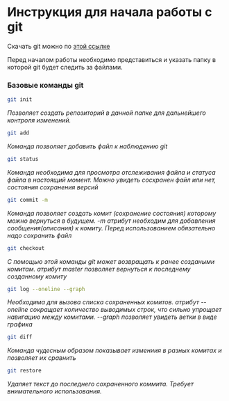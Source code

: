# Инструкция для начала работы с git

Скачать git можно по [этой ссылке](https://git-scm.com  "Нажми, чтобы скачать git")

Перед началом работы необходимо представиться и указать папку в которой git будет следить за файлами.

### Базовые команды git

```sh
git init
```
*Позволяет создать репозиторий в данной папке для дальнейшего контроля изменений.*

```sh 
git add
```

*Команда позволяет добавить файл к наблюдению git*

```sh 
git status
```
*Команда необходима для просмотра отслеживания файла и статуса файла в настоящий момент. Можно увидеть сосхранен файл или нет, состояния сохранения версий*


```sh
git commit -m
```
*Команда позволяет создать комит (сохранение состояния) которому можно вернуться в будущем. -m атрибут необходим для добавления сообщения(описания) к комиту. Перед использованием обязательно надо сохранить файл*

```sh
git checkout
```
*С помощью этой команды git может возвращать к ранее создаными комитам. атрибут master позволяет вернуться к последнему созданному комиту*

```sh
git log --onеline --graph
```
*Необходима для вызова списка сохраненных комитов. атрибут --oneline сокращает количество выводимых строк, что сильно упрощает навигацию между комитами.
--graph позволяет увидеть ветки в виде графика*

```sh
git diff
```
*Команда чудесным образом показывает измениия в разных комитах и позволяет их сравнить*

```sh
git restore
```

*Удаляет текст до последнего сохраненного коммита. Требует внимательного использования.*

